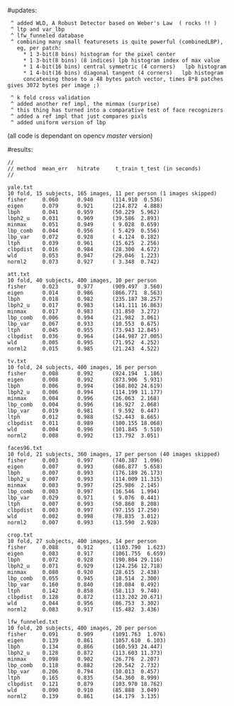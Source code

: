 

#updates:

     ^ added WLD, A Robust Detector based on Weber's Law  ( rocks !! )
     ^ ltp and var_lbp
     ^ lfw_funneled database
     ^ combining many small featuresets is quite powerful (combinedLBP), 
       eg, per patch: 
         * 1 3-bit(8 bins) histogram for the pixel center
         * 1 3-bit(8 bins) (8 indices) lpb histogram index of max value
         * 1 4-bit(16 bins) central symmetric (4 corners)   lpb histogram
         * 1 4-bit(16 bins) diagonal tangent (4 corners)   lpb histogram
         concatening those to a 48 bytes patch vector, times 8*8 patches gives 3072 bytes per image ;)
       
     ^ k fold cross validation
     ^ added another ref impl, the minmax (surprise)
     ^ this thing has turned into a comparative test of face recognizers
     ^ added a ref impl that just compares pixls
     ^ added uniform version of lbp

(all code is dependant on opencv *master* version)

#results:

    //
    // method  mean_err   hitrate     t_train t_test (in seconds)
    //

    yale.txt
    10 fold, 15 subjects, 165 images, 11 per person (1 images skipped)
    fisher     0.060      0.940      (114.910  0.536)
    eigen      0.079      0.921      (214.872  4.888)
    lbph       0.041      0.959      (50.229  5.962)
    lbph2_u    0.031      0.969      (39.586  2.893)
    minmax     0.051      0.949      ( 9.028  0.659)
    lbp_comb   0.044      0.956      ( 5.429  0.556)
    lbp_var    0.072      0.928      ( 4.124  0.182)
    ltph       0.039      0.961      (15.625  2.256)
    clbpdist   0.016      0.984      (28.300  4.672)
    wld        0.053      0.947      (29.046  1.223)
    norml2     0.073      0.927      ( 3.348  0.742)

    att.txt
    10 fold, 40 subjects, 400 images, 10 per person
    fisher     0.023      0.977      (909.497  3.560)
    eigen      0.014      0.986      (866.771  8.563)
    lbph       0.018      0.982      (235.187 38.257)
    lbph2_u    0.017      0.983      (141.111 16.863)
    minmax     0.017      0.983      (31.850  3.272)
    lbp_comb   0.006      0.994      (21.982  3.061)
    lbp_var    0.067      0.933      (10.553  0.675)
    ltph       0.045      0.955      (73.943 12.845)
    clbpdist   0.036      0.964      (144.987 27.005)
    wld        0.005      0.995      (71.952  4.252)
    norml2     0.015      0.985      (21.243  4.522)

    tv.txt 
    10 fold, 24 subjects, 400 images, 16 per person
    fisher     0.008      0.992      (924.194  1.186)
    eigen      0.008      0.992      (873.906  5.931)
    lbph       0.006      0.994      (168.802 24.619)
    lbph2_u    0.006      0.994      (114.199 11.177)
    minmax     0.004      0.996      (26.063  2.168)
    lbp_comb   0.004      0.996      (16.927  2.068)
    lbp_var    0.019      0.981      ( 9.592  0.447)
    ltph       0.012      0.988      (52.443  8.665)
    clbpdist   0.011      0.989      (100.155 18.068)
    wld        0.004      0.996      (101.845  5.510)
    norml2     0.008      0.992      (13.792  3.051)

    faces96.txt
    10 fold, 21 subjects, 360 images, 17 per person (40 images skipped)
    fisher     0.003      0.997      (740.387  1.096)
    eigen      0.007      0.993      (686.877  5.658)
    lbph       0.007      0.993      (176.189 26.173)
    lbph2_u    0.007      0.993      (114.009 11.315)
    minmax     0.003      0.997      (25.986  2.145)
    lbp_comb   0.003      0.997      (16.546  1.994)
    lbp_var    0.029      0.971      ( 9.076  0.441)
    ltph       0.007      0.993      (50.860  8.208)
    clbpdist   0.003      0.997      (97.155 17.250)
    wld        0.002      0.998      (78.835  3.012)
    norml2     0.007      0.993      (13.590  2.928)

    crop.txt
    10 fold, 27 subjects, 400 images, 14 per person
    fisher     0.088      0.912      (1103.790  1.623)
    eigen      0.083      0.917      (1061.755  6.659)
    lbph       0.072      0.928      (190.804 29.116)
    lbph2_u    0.071      0.929      (124.256 12.718)
    minmax     0.080      0.920      (28.615  2.438)
    lbp_comb   0.055      0.945      (18.514  2.300)
    lbp_var    0.160      0.840      (10.084  0.492)
    ltph       0.142      0.858      (58.113  9.740)
    clbpdist   0.128      0.872      (113.202 20.671)
    wld        0.044      0.956      (86.753  3.302)
    norml2     0.083      0.917      (15.482  3.436)

    lfw_funneled.txt
    10 fold, 20 subjects, 400 images, 20 per person
    fisher     0.091      0.909      (1091.763  1.076)
    eigen      0.139      0.861      (1057.610  6.103)
    lbph       0.134      0.866      (160.593 24.447)
    lbph2_u    0.128      0.872      (113.603 11.373)
    minmax     0.098      0.902      (26.776  2.207)
    lbp_comb   0.118      0.882      (20.542  2.732)
    lbp_var    0.206      0.794      (10.013  0.457)
    ltph       0.165      0.835      (54.360  8.999)
    clbpdist   0.121      0.879      (103.970 18.762)
    wld        0.090      0.910      (85.888  3.049)
    norml2     0.139      0.861      (14.179  3.135)

